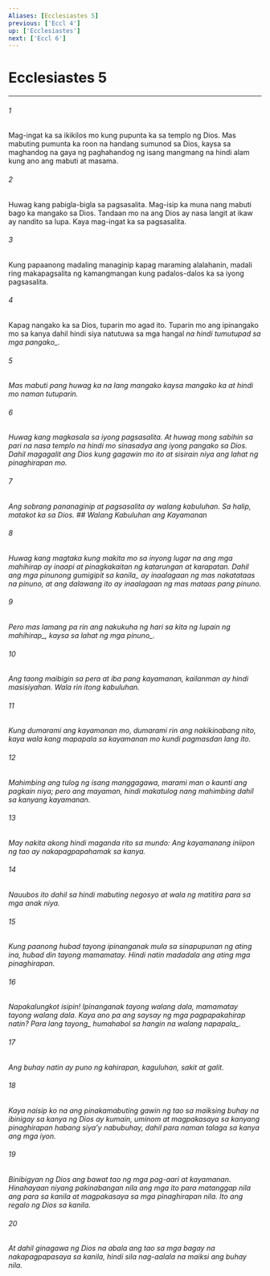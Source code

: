 ```yaml
---
Aliases: [Ecclesiastes 5]
previous: ['Eccl 4']
up: ['Ecclesiastes']
next: ['Eccl 6']
---
```

# Ecclesiastes 5

***






















###### 1 










Mag-ingat ka sa ikikilos mo kung pupunta ka sa templo ng Dios. Mas mabuting pumunta ka roon na handang sumunod sa Dios, kaysa sa maghandog na gaya ng paghahandog ng isang mangmang na hindi alam kung ano ang mabuti at masama. 





















###### 2 










Huwag kang pabigla-bigla sa pagsasalita. Mag-isip ka muna nang mabuti bago ka mangako sa Dios. Tandaan mo na ang Dios ay nasa langit at ikaw ay nandito sa lupa. Kaya mag-ingat ka sa pagsasalita. 





















###### 3 










Kung papaanong madaling managinip kapag maraming alalahanin, madali ring makapagsalita ng kamangmangan kung padalos-dalos ka sa iyong pagsasalita. 





















###### 4 










Kapag nangako ka sa Dios, tuparin mo agad ito. Tuparin mo ang ipinangako mo sa kanya dahil hindi siya natutuwa sa mga hangal <i class="trans-change">na hindi tumutupad sa mga pangako_. 





















###### 5 










Mas mabuti pang huwag ka na lang mangako kaysa mangako ka at hindi mo naman tutuparin. 





















###### 6 










Huwag kang magkasala sa iyong pagsasalita. At huwag mong sabihin sa pari na nasa templo na hindi mo sinasadya ang iyong pangako sa Dios. Dahil magagalit ang Dios kung gagawin mo ito at sisirain niya ang lahat ng pinaghirapan mo. 





















###### 7 










Ang sobrang pananaginip at pagsasalita ay walang kabuluhan. Sa halip, matakot ka sa Dios. ## Walang Kabuluhan ang Kayamanan 





















###### 8 










Huwag kang magtaka kung makita mo sa inyong lugar na ang mga mahihirap ay inaapi at pinagkakaitan ng katarungan at karapatan. Dahil ang mga pinunong <i class="trans-change">gumigipit sa kanila_ ay inaalagaan ng mas nakatataas na pinuno, at ang dalawang ito ay inaalagaan ng mas mataas pang pinuno. 





















###### 9 










Pero mas lamang pa rin ang nakukuha ng hari sa kita ng lupain <i class="trans-change">ng mahihirap_, kaysa sa lahat <i class="trans-change">ng mga pinuno_. 





















###### 10 










Ang taong maibigin sa pera at iba pang kayamanan, kailanman ay hindi masisiyahan. Wala rin itong kabuluhan. 





















###### 11 










Kung dumarami ang kayamanan mo, dumarami rin ang nakikinabang nito, kaya wala kang mapapala sa kayamanan mo kundi pagmasdan lang ito. 





















###### 12 










Mahimbing ang tulog ng isang manggagawa, marami man o kaunti ang pagkain niya; pero ang mayaman, hindi makatulog nang mahimbing dahil sa kanyang kayamanan. 





















###### 13 










May nakita akong hindi maganda rito sa mundo: Ang kayamanang iniipon ng tao ay nakapagpapahamak sa kanya. 





















###### 14 










Nauubos ito dahil sa hindi mabuting negosyo at wala ng matitira para sa mga anak niya. 





















###### 15 










Kung paanong hubad tayong ipinanganak mula sa sinapupunan ng ating ina, hubad din tayong mamamatay. Hindi natin madadala ang ating mga pinaghirapan. 





















###### 16 










Napakalungkot isipin! Ipinanganak tayong walang dala, mamamatay tayong walang dala. Kaya ano pa ang saysay ng mga pagpapakahirap natin? <i class="trans-change">Para lang tayong_ humahabol sa hangin <i class="trans-change">na walang napapala_. 





















###### 17 










Ang buhay natin ay puno ng kahirapan, kaguluhan, sakit at galit. 





















###### 18 










Kaya naisip ko na ang pinakamabuting gawin ng tao sa maiksing buhay na ibinigay sa kanya ng Dios ay kumain, uminom at magpakasaya sa kanyang pinaghirapan habang siyaʼy nabubuhay, dahil para naman talaga sa kanya ang mga iyon. 





















###### 19 










Binibigyan ng Dios ang bawat tao ng mga pag-aari at kayamanan. Hinahayaan niyang pakinabangan nila ang mga ito para matanggap nila ang para sa kanila at magpakasaya sa mga pinaghirapan nila. Ito ang regalo ng Dios sa kanila. 





















###### 20 










At dahil ginagawa ng Dios na abala ang tao sa mga bagay na nakapagpapasaya sa kanila, hindi sila nag-aalala na maiksi ang buhay nila.
